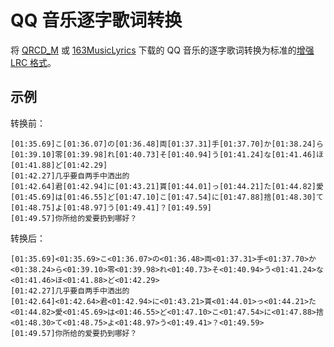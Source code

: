 # QQ 音乐逐字歌词转换

将 [QRCD_M](https://github.com/MC-dusk/QRCD_M) 或 [163MusicLyrics](https://github.com/jitwxs/163MusicLyrics) 下载的 QQ 音乐的逐字歌词转换为标准的[增强 LRC 格式](https://zh.wikipedia.org/wiki/LRC%E6%A0%BC%E5%BC%8F#%E5%A2%9E%E5%BC%BA%E6%A0%BC%E5%BC%8F)。

## 示例

转换前：

```text
[01:35.69]こ[01:36.07]の[01:36.48]両[01:37.31]手[01:37.70]か[01:38.24]ら[01:39.10]零[01:39.98]れ[01:40.73]そ[01:40.94]う[01:41.24]な[01:41.46]ほ[01:41.88]ど[01:42.29]
[01:42.27]几乎要自两手中洒出的
[01:42.64]君[01:42.94]に[01:43.21]貰[01:44.01]っ[01:44.21]た[01:44.82]愛[01:45.69]は[01:46.55]ど[01:47.10]こ[01:47.54]に[01:47.88]捨[01:48.30]て[01:48.75]よ[01:48.97]う[01:49.41]？[01:49.59]
[01:49.57]你所给的爱要扔到哪好？
```

转换后：

```text
[01:35.69]<01:35.69>こ<01:36.07>の<01:36.48>両<01:37.31>手<01:37.70>か<01:38.24>ら<01:39.10>零<01:39.98>れ<01:40.73>そ<01:40.94>う<01:41.24>な<01:41.46>ほ<01:41.88>ど<01:42.29>
[01:42.27]几乎要自两手中洒出的
[01:42.64]<01:42.64>君<01:42.94>に<01:43.21>貰<01:44.01>っ<01:44.21>た<01:44.82>愛<01:45.69>は<01:46.55>ど<01:47.10>こ<01:47.54>に<01:47.88>捨<01:48.30>て<01:48.75>よ<01:48.97>う<01:49.41>？<01:49.59>
[01:49.57]你所给的爱要扔到哪好？
```
